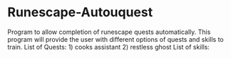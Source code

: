 # Runescape-Autouquest
Program to allow completion of runescape quests automatically.
This program will provide the user with different options of quests and skills to train.
  List of Quests:
    1) cooks assistant
    2) restless ghost
  List of skills:
